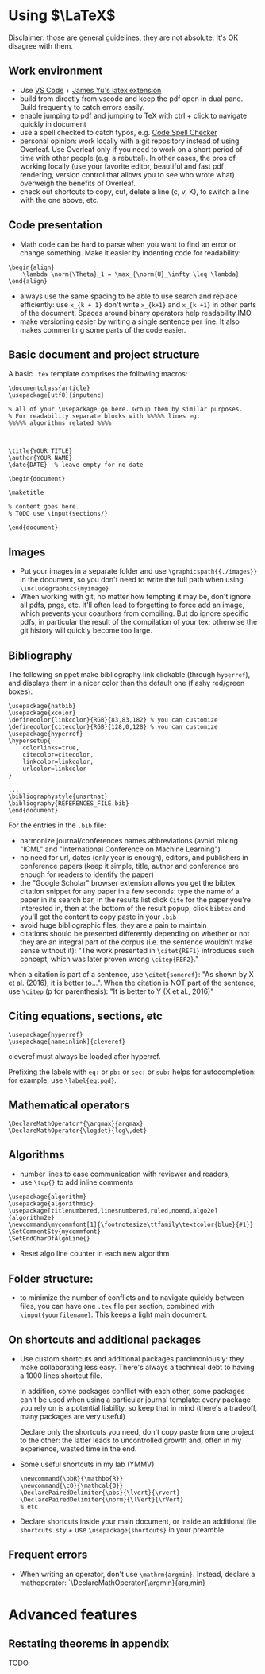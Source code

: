 # Using $\LaTeX$

Disclaimer: those are general guidelines, they are not absolute.
It's OK disagree with them.

## Work environment
- Use [VS Code](https://code.visualstudio.com/) + [James Yu's latex extension](https://github.com/James-Yu/LaTeX-Workshop/wiki/Install#installation)
- build from directly from vscode  and keep the pdf open in dual pane. Build frequently to catch errors easily.
- enable jumping to pdf and jumping to TeX with ctrl + click to navigate quickly in document
- use a spell checked to catch typos, e.g. [Code Spell Checker](https://marketplace.visualstudio.com/items?itemName=streetsidesoftware.code-spell-checker)
- personal opinion: work locally with a git repository instead of using Overleaf. Use Overleaf only if you need to work on a short period of time with other people (e.g. a rebuttal). In other cases, the pros of working locally (use your favorite editor, beautiful and fast pdf rendering, version control that allows you to see who wrote what) overweigh the benefits of Overleaf.
- check out shortcuts to copy, cut, delete a line (c, v, K), to switch a line with the one above, etc.


## Code presentation
- Math code can be hard to parse when you want to find an error or change something. Make it easier by indenting code for readability:
```
\begin{align}
    \lambda \norm{\Theta}_1 = \max_{\norm{U}_\infty \leq \lambda}
\end{align}
```
- always use the same spacing to be able to use search and replace efficiently: use `x_{k + 1}` don't write `x_{k+1}` and `x_{k +1}` in other parts of the document. Spaces around binary operators help readability IMO.
- make versioning easier by writing a single sentence per line. It also makes commenting some parts of the code easier.

## Basic document and project structure
A basic `.tex` template comprises the following macros:

```
\documentclass{article}
\usepackage[utf8]{inputenc}

% all of your \usepackage go here. Group them by similar purposes.
% For readability separate blocks with %%%%% lines eg:
%%%%% algorithms related %%%%



\title{YOUR_TITLE}
\author{YOUR_NAME}
\date{DATE}  % leave empty for no date

\begin{document}

\maketitle

% content goes here.
% TODO use \input{sections/}

\end{document}
```

## Images
- Put your images in a separate folder and use `\graphicspath{{./images}}` in the document, so you don't need to write the full path when using `\includegraphics{myimage}`
- When working with git, no matter how tempting it may be, don't ignore all pdfs, pngs, etc. It'll often lead to forgetting to force add an image, which prevents your coauthors from compiling. But do ignore specific pdfs, in particular the result of the compilation of your tex; otherwise the git history will quickly become too large.


## Bibliography
The following snippet make bibliography link clickable (through `hyperref`), and displays them in a nicer color than the default one (flashy red/green boxes).
```
\usepackage{natbib}
\usepackage{xcolor}
\definecolor{linkcolor}{RGB}{83,83,182} % you can customize
\definecolor{citecolor}{RGB}{128,0,128} % you can customize
\usepackage{hyperref}
\hypersetup{
    colorlinks=true,
    citecolor=citecolor,
    linkcolor=linkcolor,
    urlcolor=linkcolor
}

...
\bibliographystyle{unsrtnat}
\bibliography{REFERENCES_FILE.bib}
\end{document}
```

For the entries in the `.bib` file:
- harmonize journal/conferences names abbreviations (avoid mixing "ICML" and "International Conference on Machine Learning")
- no need for url, dates (only year is enough), editors, and publishers in conference papers (keep it simple, title, author and conference are enough for readers to identify the paper)
- the "Google Scholar" browser extension allows you get the bibtex citation snippet for any paper in a few seconds: type the name of a paper in its search bar, in the results list click `Cite` for the paper you're interested in, then at the bottom of the result popup, click `bibtex` and you'll get the content to copy paste in your `.bib`
- avoid huge bibliographic files, they are a pain to maintain
- citations should be presented differently depending on whether or not they are an integral part of the corpus  (i.e. the sentence wouldn't make sense without it):
"The work presented in `\citet{REF1}` introduces such concept, which was later proven wrong `\citep{REF2}`."

when a citation is part of a sentence, use `\citet{someref}`: "As shown by X et al. (2016), it is better to...". When the citation is NOT part of the sentence, use `\citep` (p for parenthesis): "It is better to Y (X et al., 2016)"


<!-- Create a `REFERENCES_FILE.bib` file to store the BibTex code of the paper of interest. -->

<!-- Typical reference structure :
```
@CATEGORY{REF_SHORTCUT,       % Usually AUTHOR_YEAR_WORD
  title     = {PAPER_TITLE},
  author    = {AUTHOR(S)},    % Usually SURNAME, N.
  journal   = {VENUE_NAME},   % Usually harmonized
  year      = {YEAR}
}
``` -->



## Citing equations, sections, etc
```
\usepackage{hyperref}
\usepackage[nameinlink]{cleveref}
```
cleveref must always be loaded after hyperref.

Prefixing the labels with `eq:` or `pb:` or `sec:` or `sub:` helps for autocompletion: for example, use `\label{eq:pgd}`.


## Mathematical operators

```
\DeclareMathOperator*{\argmax}{argmax}
\DeclareMathOperator{\logdet}{log\,det}
```

## Algorithms
- number lines to ease communication with reviewer and readers,
- use `\tcp{}` to add inline comments
```
\usepackage{algorithm}
\usepackage{algorithmic}
\usepackage[titlenumbered,linesnumbered,ruled,noend,algo2e]{algorithm2e}
\newcommand\mycommfont[1]{\footnotesize\ttfamily\textcolor{blue}{#1}}
\SetCommentSty{mycommfont}
\SetEndCharOfAlgoLine{}
```

- Reset algo line counter in each new algorithm


## Folder structure:
- to minimize the number of conflicts and to navigate quickly between files, you can have one `.tex` file per section, combined with `\input{yourfilename}`.
This keeps a light main document.
<!-- one subfolder per conference  -->

## On shortcuts and additional packages

- Use custom shortcuts and additional packages parcimoniously: they make collaborating less easy. There's always a technical debt to having a 1000 lines shortcut file.

  In addition, some packages conflict with each other, some packages can't be used when using a particular journal template: every package you rely on is a potential liability, so keep that in mind (there's a tradeoff, many packages are very useful)

  Declare only the shortcuts you need, don't copy paste from one project to the other: the latter leads to uncontrolled growth and, often in my experience, wasted time in the end.

- Some useful shortcuts in my lab (YMMV)
  ```
  \newcommand{\bbR}{\mathbb{R}}
  \newcommand{\cO}{\mathcal{O}}
  \DeclarePairedDelimiter{\abs}{\lvert}{\rvert}
  \DeclarePairedDelimiter{\norm}{\lVert}{\rVert}
  % etc
  ```

- Declare shortcuts inside your main document, or inside an additional file `shortcuts.sty` + use `\usepackage{shortcuts}` in your preamble


## Frequent errors
- When writing an operator, don't use `\mathrm{argmin}`. Instead, declare a mathoperator: `\DeclareMathOperator{\argmin}{arg\,min}



# Advanced features

## Restating theorems in appendix
TODO

